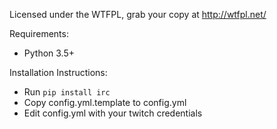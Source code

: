 Licensed under the WTFPL, grab your copy at http://wtfpl.net/

Requirements:

* Python 3.5+

Installation Instructions:

* Run <code>pip install irc</code>
* Copy config.yml.template to config.yml
* Edit config.yml with your twitch credentials
